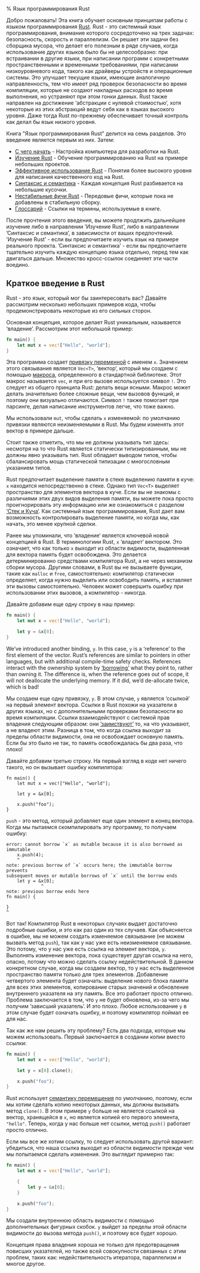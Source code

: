 % Язык программирования Rust

Добро пожаловать! Эта книга обучает основным принципам работы с языком
программирования [Rust][rust]. Rust - это системный язык программирования,
внимание которого сосредоточено на трех задачах: безопасность, скорость и
параллелизм. Он решает эти задачи без сборщика мусора, что делает его полезным в
ряде случаев, когда использование других языков было бы не целесообразно: при
встраивании в другие языки, при написании программ с конкретными
пространственными и временными требованиями, при написании низкоуровневого кода,
такого как драйверы устройств и операционные системы. Это улучшает текущие
языки, имеющие аналогичную направленность, тем что имеет ряд проверок
безопасности во время компиляции, которые не создают накладных расходов во время
выполнения, но устраняют при этом гонки данных. Rust также направлен ​​на
достижение ‘абстракции с нулевой стоимостью‘, хотя некоторые из этих абстракций
ведут себя как в языках высокого уровня. Даже тогда Rust по-прежнему
обеспечивает точный контроль как делал бы язык низкого уровня.

[rust]: http://rust-lang.org

Книга "Язык программирования Rust" делится на семь разделов. Это введение
является первым из них. Затем:

* [C чего начать][gs] - Настройка компьютера для разработки на Rust.
* [Изучение Rust][lr] - Обучение программированию на Rust на примере небольших проектов.
* [Эффективное использование Rust][er] - Понятия более высокого уровня для написания качественного код на Rust.
* [Синтаксис и семантика][ss] - Каждая концепция Rust разбивается на небольшие кусочки.
* [Нестабильные фичи Rust][nr] - Передовые фичи, которые пока не добавлены в стабильную сборку.
* [Глоссарий][gl] - Ссылки на термины, используемые в книге.

[gs]: getting-started.html
[lr]: learn-rust.html
[er]: effective-rust.html
[ss]: syntax-and-semantics.html
[nr]: nightly-rust.html
[gl]: glossary.html

После прочтения этого введения, вы можете продлжить дальнейшее изучение либо в
направлении ’Изучение Rust’, либо в направлении ’Синтаксис и семантика’, в
зависимости от ваших предпочтений. ’Изучение Rust’ - если вы предпочитаете
изучить язык на примере реального проекта. ’Синтаксис и семантика’ - если вы
предпочитаете тщательно изучить каждую концепцию языка отдельно, перед тем как
двигаться дальше. Множество кросс-ссылок соединяет эти части воедино.

## Краткое введение в Rust

Rust - это язык, который мог бы заинтересовать вас? Давайте рассмотрим несколько
небольших примеров кода, чтобы продемонстрировать некоторые из его сильных
сторон.

Основная концепция, которое делает Rust уникальным, называется ‘владение’.
Рассмотрим этот небольшой пример:

```rust
fn main() {
    let mut x = vec!["Hello", "world"];
}
```

Эта программа создает [привязку переменной][var] с именем `x`. Значением этого
связывания является `Vec<T>`, ‘вектор‘, который мы создаем с помощью
[макроса][macro], определенного в стандартной библиотеке. Этот макрос называется
`vec`, и при его вызове используется символ `!`. Это следует из общего принципа
Rust: делать вещи ясными. Макрос может делать значительно более сложные вещи,
чем вызовов функций, и поэтому они визуально отличаются. Символ `!` также
помогает при парсинге, делая написание инструментов легче, что тоже важно.

Мы использовали `mut`, чтобы сделать `x` изменяемой: по умолчанию привязки
являются неизменяемыми в Rust. Мы будем изменять этот вектор в примере дальше.

Стоит также отметить, что мы не должны указывать тип здесь: несмотря на то что
Rust является статически типизированным, мы не должны явно указывать тип. Rust
обладает выводом типов, чтобы сбалансировать мощь статической типизации с
многословным указанием типов.

Rust предпочитает выделение памяти в стеке выделению памяти в куче: `x`
находится непосредственно в стеке. Однако тип `Vec<T>` выделяет пространство для
элементов вектора в куче. Если вы не знакомы с различиями этих двух видов
выделения памяти, вы можете пока просто проигнорировать эту информацию или же
ознакомиться с разделом [‘Стек и Куча‘][heap]. Как системный язык
программирования, Rust дает вам возможность контролировать выделение памяти, но
когда мы, как начать, это менее крупной сделки.

[var]: variable-bindings.html
[macro]: macros.html
[heap]: the-stack-and-the-heap.html

Ранее мы упоминали, что ‘владение‘ является ключевой новой концепцией в Rust. В
терминологиии Rust, `x` ‘владеет‘ вектором. Это означает, что как только `x`
выходит из области видимости, выделенная для вектора память будет освобождена.
Это делается детерминированно средствами компилятора Rust, а не через механизм
сборки мусора. Другими словами, в Rust вы не вызываете функции, такие как
`malloc` и `free`, самостоятельно: компилятор статически определяет, когда нужно
выделить или освободить память, и вставляет эти вызовы самостоятельно. Человек
может совершить ошибку при использовании этих вызовов, а компилятор - никогда.

Давайте добавим еще одну строку в наш пример:

```rust
fn main() {
    let mut x = vec!["Hello", "world"];

    let y = &x[0];
}
```

We’ve introduced another binding, `y`. In this case, `y` is a ‘reference’ to
the first element of the vector. Rust’s references are similar to pointers in
other languages, but with additional compile-time safety checks. References
interact with the ownership system by [‘borrowing’][borrowing] what they point
to, rather than owning it. The difference is, when the reference goes out of
scope, it will not deallocate the underlying memory. If it did, we’d
de-allocate twice, which is bad!

Мы создаем еще одну привязку, `y`. В этом случае, `y` является ‘ссылкой‘ на
первый элемент вектора. Ссылки в Rust похожи на указатели в других языках, но с
дополнительными проверками безопасности во время компиляции. Ссылки
взаимодействуют с системой прав владения следующим образом: они
[‘заимствуют’][borrowing] то, на что указывают, а не владеют этим. Разница в
том, что когда ссылка выходит за пределы области видимости, она не освобождает
основную память. Если бы это было не так, то память освобождалась бы два раза,
что плохо!

[borrowing]: references-and-borrowing.html

Давайте добавим третью строку. На первый взгляд в коде нет ничего такого, но он
вызывает ошибку компилятора:

```rust,ignore
fn main() {
    let mut x = vec!["Hello", "world"];

    let y = &x[0];

    x.push("foo");
}
```

`push` - это метод, который добавляет еще один элемент в конец вектора. Когда мы
пытаемся скомпилировать эту программу, то получаем ошибку:

```text
error: cannot borrow `x` as mutable because it is also borrowed as immutable
    x.push(4);
    ^
note: previous borrow of `x` occurs here; the immutable borrow prevents
subsequent moves or mutable borrows of `x` until the borrow ends
    let y = &x[0];
             ^
note: previous borrow ends here
fn main() {

}
^
```

Вот так! Компилятор Rust в некоторых случаях выдает достаточно подробные ошибки,
и это как раз один из тех случаев. Как объясняется в ошибке, мы не можем создать
изменяемое связывание (не можем вызвать метод `push`), так как у нас уже есть
неизменяемое связывание. Это потому, что у нас уже есть ссылка на элемент
вектора, `y`. Выполнять изменение вектора, пока существует другая ссылка на
него, опасно, потому что можно сделать ссылку недействительной. В данном
конкретном случае, когда мы создаем вектор, то у нас есть выделенное
пространство памяти только для трех элементов. Добавление четвертого элемента
будет означать: выделение нового блока памяти для всех этих элементов,
копирование старых значений и обновление внутреннего указателя на эту память.
Все это работает просто отлично. Проблема заключается в том, что `y` не будет
обновлена, из-за чего мы получим ‘зависший указатель‘. И это плохо. Любое
использование `y` в этом случае будет означать ошибку, и поэтому компилятор
поймал ее для нас.

Так как же нам решить эту проблему? Есть два подхода, которые мы можем
использовать. Первый заключается в создании копии вместо ссылки:

```rust
fn main() {
    let mut x = vec!["Hello", "world"];

    let y = x[0].clone();

    x.push("foo");
}
```

Rust использует [семантику перемещения][move] по умолчанию, поэтому, если мы
хотим сделать копию некоторых данных, мы должны вызывать метод `clone()`. В этом
примере `y` больше не является ссылкой на вектор, хранящейся в `x`, но является
копией его первого элемента, `"hello"`. Теперь, когда у нас больше нет ссылки,
метод `push()` работает просто отлично.

[move]: move-semantics.html

Если мы все же хотим ссылку, то следует использовать другой вариант: убедиться,
что наша ссылка выходит из области видимости прежде чем мы попытаемся сделать
изменения. Это выглядит примерно так:

```rust
fn main() {
    let mut x = vec!["Hello", "world"];

    {
        let y = &x[0];
    }

    x.push("foo");
}
```

Мы создали внутреннюю область видимости с помощью дополнительных фигурных
скобок. `y` выйдет за пределы этой области видимости до вызова метода `push()`,
и поэтому все будет хорошо.

Концепция права владения хороша не только для предотвращения повисших
указателей, но также всей совокупности связанных с этим проблем, таких как:
недействительность итератора, параллелизм и многое другое.
